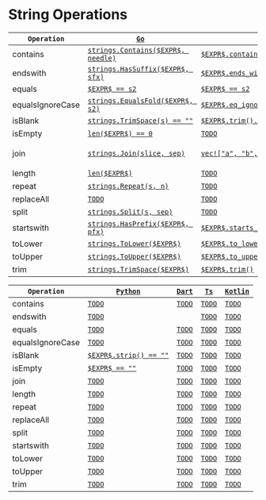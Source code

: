 # String Operations

|`Operation`|[`Go`](https://go.dev/)|[`Rust`](https://www.rust-lang.org/)|[`Java`](https://docs.oracle.com/javase/8/docs/technotes/guides/language/)|
|---|---|---|---|
|contains|[`strings.Contains($EXPR$, needle)`](https://pkg.go.dev/strings#Contains)|[`$EXPR$.contains(needle)`](https://doc.rust-lang.org/std/primitive.str.html#method.contains)|[`TODO`](https://docs.oracle.com/en/java/javase/11/docs/api/java.base/java/lang/String.html#contains(java.lang.CharSequence))|
|endswith|[`strings.HasSuffix($EXPR$, sfx)`](https://pkg.go.dev/strings#HasSuffix)|[`$EXPR$.ends_with(sfx)`](https://doc.rust-lang.org/std/primitive.str.html#method.ends_with)|[`$EXPR$.endsWith(sfx)`](https://docs.oracle.com/en/java/javase/11/docs/api/java.base/java/lang/String.html#endsWith(java.lang.String))|
|equals|[`$EXPR$ == s2`](https://go.dev/ref/spec#Comparison_operators)|[`$EXPR$ == s2`](https://doc.rust-lang.org/std/cmp/trait.PartialEq.html#tymethod.eq)|[`$EXPR$.equals(s2)`](https://docs.oracle.com/en/java/javase/11/docs/api/java.base/java/lang/String.html#equals(java.lang.Object))|
|equalsIgnoreCase|[`strings.EqualsFold($EXPR$, s2)`](https://pkg.go.dev/strings#EqualFold)|[`$EXPR$.eq_ignore_ascii_case(&s2)`](https://doc.rust-lang.org/std/primitive.str.html#method.eq_ignore_ascii_case)|[`TODO`](https://docs.oracle.com/en/java/javase/11/docs/api/java.base/java/lang/String.html#equalsIgnoreCase(java.lang.String))|
|isBlank|[`strings.TrimSpace(s) == ""`](https://pkg.go.dev/strings#TrimSpace)|[`$EXPR$.trim().is_empty()`](TODO)|[`TODO`](https://docs.oracle.com/en/java/javase/11/docs/api/java.base/java/lang/String.html#isBlank())|
|isEmpty|[`len($EXPR$) == 0`](https://pkg.go.dev/builtin#len)|[`TODO`](https://doc.rust-lang.org/std/primitive.str.html#method.is_empty)|[`$EXPR$.isEmpty`](https://docs.oracle.com/en/java/javase/17/docs/api/java.base/java/lang/String.html#isEmpty())|
|join|[`strings.Join(slice, sep)`](https://pkg.go.dev/strings#Join)|[`vec!["a", "b", "c"].join(sep);`](https://doc.rust-lang.org/std/primitive.slice.html#method.join)|[`String.join(" ", List.of("a", "b", "c"))`](https://docs.oracle.com/en/java/javase/17/docs/api/java.base/java/lang/String.html#join(java.lang.CharSequence,java.lang.Iterable))|
|length|[`len($EXPR$)`](https://pkg.go.dev/builtin#len)|[`TODO`](https://doc.rust-lang.org/std/primitive.str.html#method.len)|[`TODO`](https://docs.oracle.com/en/java/javase/11/docs/api/java.base/java/lang/String.html#length())|
|repeat|[`strings.Repeat(s, n)`](https://pkg.go.dev/strings#Repeat)|[`TODO`](https://doc.rust-lang.org/std/primitive.str.html#method.repeat)|[`TODO`](https://docs.oracle.com/en/java/javase/11/docs/api/java.base/java/lang/String.html#repeat(int))|
|replaceAll|[`TODO`](TODO)|[`TODO`](https://doc.rust-lang.org/std/primitive.str.html#method.replace)|[`TODO`](TODO)|
|split|[`strings.Split(s, sep)`](https://pkg.go.dev/strings#Split)|[`TODO`](https://doc.rust-lang.org/std/primitive.str.html#method.split)|[`TODO`](https://docs.oracle.com/en/java/javase/11/docs/api/java.base/java/lang/String.html#split(java.lang.String))|
|startswith|[`strings.HasPrefix($EXPR$, pfx)`](https://pkg.go.dev/strings#HasPrefix)|[`$EXPR$.starts_with(pfx)`](https://doc.rust-lang.org/std/primitive.str.html#method.starts_with)|[`TODO`](https://docs.oracle.com/en/java/javase/11/docs/api/java.base/java/lang/String.html#startsWith(java.lang.String))|
|toLower|[`strings.ToLower($EXPR$)`](https://pkg.go.dev/strings#ToLower)|[`$EXPR$.to_lowercase()`](https://doc.rust-lang.org/std/primitive.str.html#method.to_lowercase)|[`TODO`](https://docs.oracle.com/en/java/javase/11/docs/api/java.base/java/lang/String.html#toLowerCase())|
|toUpper|[`strings.ToUpper($EXPR$)`](https://pkg.go.dev/strings#ToUpper)|[`$EXPR$.to_uppercase()`](https://doc.rust-lang.org/std/primitive.str.html#method.to_uppercase)|[`TODO`](https://docs.oracle.com/en/java/javase/11/docs/api/java.base/java/lang/String.html#toUpperCase())|
|trim|[`strings.TrimSpace($EXPR$)`](https://pkg.go.dev/strings#TrimSpace)|[`$EXPR$.trim()`](https://doc.rust-lang.org/std/primitive.str.html#method.trim)|[`TODO`](https://docs.oracle.com/en/java/javase/11/docs/api/java.base/java/lang/String.html#trim())|


|`Operation`|[`Python`](https://www.python.org/)|[`Dart`](https://dart.dev/)|[`Ts`](https://www.typescriptlang.org/)|[`Kotlin`](https://kotlinlang.org/)|
|---|---|---|---|---|
|contains|[`TODO`](TODO)|[`TODO`](TODO)|[`TODO`](TODO)|[`TODO`](TODO)|
|endswith|[`TODO`](TODO)||[`TODO`](TODO)|[`TODO`](TODO)|
|equals|[`TODO`](TODO)|[`TODO`](TODO)|[`TODO`](TODO)|[`TODO`](TODO)|
|equalsIgnoreCase|[`TODO`](TODO)|[`TODO`](TODO)|[`TODO`](TODO)|[`TODO`](TODO)|
|isBlank|[`$EXPR$.strip() == ""`](https://docs.python.org/3/library/stdtypes.html#str.strip)|[`TODO`](TODO)|[`TODO`](TODO)|[`TODO`](TODO)|
|isEmpty|[`$EXPR$ == ""`](https://docs.python.org/3/library/stdtypes.html#comparisons)|[`TODO`](TODO)|[`TODO`](TODO)|[`TODO`](TODO)|
|join|[`TODO`](https://docs.python.org/3/library/stdtypes.html#str.join)|[`TODO`](TODO)|[`TODO`](TODO)|[`TODO`](TODO)|
|length|[`TODO`](TODO)|[`TODO`](TODO)|[`TODO`](TODO)|[`TODO`](TODO)|
|repeat|[`TODO`](TODO)|[`TODO`](TODO)|[`TODO`](TODO)|[`TODO`](TODO)|
|replaceAll|[`TODO`](TODO)|[`TODO`](TODO)|[`TODO`](TODO)|[`TODO`](TODO)|
|split|[`TODO`](TODO)|[`TODO`](TODO)|[`TODO`](TODO)|[`TODO`](TODO)|
|startswith|[`TODO`](TODO)|[`TODO`](TODO)|[`TODO`](TODO)|[`TODO`](TODO)|
|toLower|[`TODO`](TODO)|[`TODO`](TODO)|[`TODO`](TODO)|[`TODO`](TODO)|
|toUpper|[`TODO`](TODO)|[`TODO`](TODO)|[`TODO`](TODO)|[`TODO`](TODO)|
|trim|[`TODO`](TODO)|[`TODO`](TODO)|[`TODO`](TODO)|[`TODO`](TODO)|


